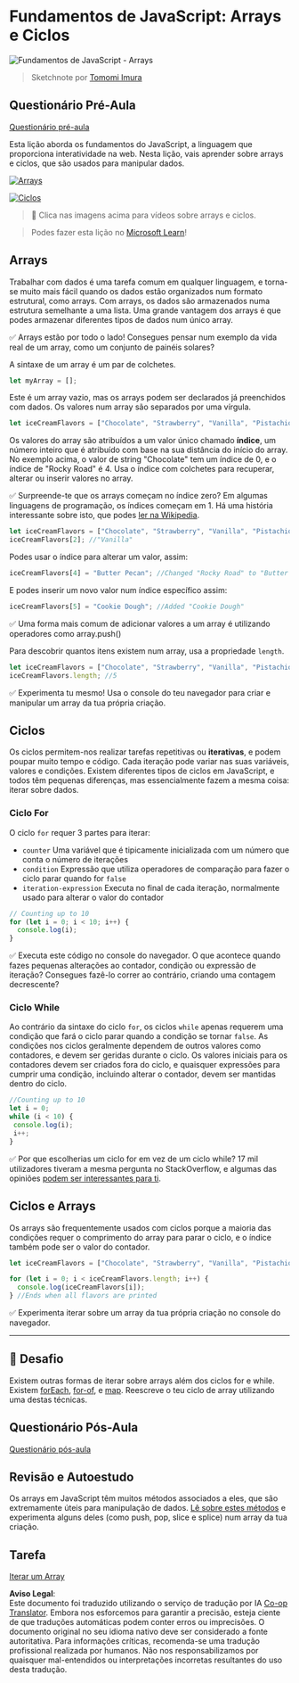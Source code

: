 <!--
CO_OP_TRANSLATOR_METADATA:
{
  "original_hash": "3f7f87871312cf6cc12662da7d973182",
  "translation_date": "2025-08-24T12:18:40+00:00",
  "source_file": "2-js-basics/4-arrays-loops/README.md",
  "language_code": "pt"
}
-->
# Fundamentos de JavaScript: Arrays e Ciclos

![Fundamentos de JavaScript - Arrays](../../../../sketchnotes/webdev101-js-arrays.png)
> Sketchnote por [Tomomi Imura](https://twitter.com/girlie_mac)

## Questionário Pré-Aula
[Questionário pré-aula](https://ff-quizzes.netlify.app/web/quiz/13)

Esta lição aborda os fundamentos do JavaScript, a linguagem que proporciona interatividade na web. Nesta lição, vais aprender sobre arrays e ciclos, que são usados para manipular dados.

[![Arrays](https://img.youtube.com/vi/1U4qTyq02Xw/0.jpg)](https://youtube.com/watch?v=1U4qTyq02Xw "Arrays")

[![Ciclos](https://img.youtube.com/vi/Eeh7pxtTZ3k/0.jpg)](https://www.youtube.com/watch?v=Eeh7pxtTZ3k "Loops")

> 🎥 Clica nas imagens acima para vídeos sobre arrays e ciclos.

> Podes fazer esta lição no [Microsoft Learn](https://docs.microsoft.com/learn/modules/web-development-101-arrays/?WT.mc_id=academic-77807-sagibbon)!

## Arrays

Trabalhar com dados é uma tarefa comum em qualquer linguagem, e torna-se muito mais fácil quando os dados estão organizados num formato estrutural, como arrays. Com arrays, os dados são armazenados numa estrutura semelhante a uma lista. Uma grande vantagem dos arrays é que podes armazenar diferentes tipos de dados num único array.

✅ Arrays estão por todo o lado! Consegues pensar num exemplo da vida real de um array, como um conjunto de painéis solares?

A sintaxe de um array é um par de colchetes.

```javascript
let myArray = [];
```

Este é um array vazio, mas os arrays podem ser declarados já preenchidos com dados. Os valores num array são separados por uma vírgula.

```javascript
let iceCreamFlavors = ["Chocolate", "Strawberry", "Vanilla", "Pistachio", "Rocky Road"];
```

Os valores do array são atribuídos a um valor único chamado **índice**, um número inteiro que é atribuído com base na sua distância do início do array. No exemplo acima, o valor de string "Chocolate" tem um índice de 0, e o índice de "Rocky Road" é 4. Usa o índice com colchetes para recuperar, alterar ou inserir valores no array.

✅ Surpreende-te que os arrays começam no índice zero? Em algumas linguagens de programação, os índices começam em 1. Há uma história interessante sobre isto, que podes [ler na Wikipedia](https://en.wikipedia.org/wiki/Zero-based_numbering).

```javascript
let iceCreamFlavors = ["Chocolate", "Strawberry", "Vanilla", "Pistachio", "Rocky Road"];
iceCreamFlavors[2]; //"Vanilla"
```

Podes usar o índice para alterar um valor, assim:

```javascript
iceCreamFlavors[4] = "Butter Pecan"; //Changed "Rocky Road" to "Butter Pecan"
```

E podes inserir um novo valor num índice específico assim:

```javascript
iceCreamFlavors[5] = "Cookie Dough"; //Added "Cookie Dough"
```

✅ Uma forma mais comum de adicionar valores a um array é utilizando operadores como array.push()

Para descobrir quantos itens existem num array, usa a propriedade `length`.

```javascript
let iceCreamFlavors = ["Chocolate", "Strawberry", "Vanilla", "Pistachio", "Rocky Road"];
iceCreamFlavors.length; //5
```

✅ Experimenta tu mesmo! Usa o console do teu navegador para criar e manipular um array da tua própria criação.

## Ciclos

Os ciclos permitem-nos realizar tarefas repetitivas ou **iterativas**, e podem poupar muito tempo e código. Cada iteração pode variar nas suas variáveis, valores e condições. Existem diferentes tipos de ciclos em JavaScript, e todos têm pequenas diferenças, mas essencialmente fazem a mesma coisa: iterar sobre dados.

### Ciclo For

O ciclo `for` requer 3 partes para iterar:
- `counter` Uma variável que é tipicamente inicializada com um número que conta o número de iterações
- `condition` Expressão que utiliza operadores de comparação para fazer o ciclo parar quando for `false`
- `iteration-expression` Executa no final de cada iteração, normalmente usado para alterar o valor do contador
  
```javascript
// Counting up to 10
for (let i = 0; i < 10; i++) {
  console.log(i);
}
```

✅ Executa este código no console do navegador. O que acontece quando fazes pequenas alterações ao contador, condição ou expressão de iteração? Consegues fazê-lo correr ao contrário, criando uma contagem decrescente?

### Ciclo While

Ao contrário da sintaxe do ciclo `for`, os ciclos `while` apenas requerem uma condição que fará o ciclo parar quando a condição se tornar `false`. As condições nos ciclos geralmente dependem de outros valores como contadores, e devem ser geridas durante o ciclo. Os valores iniciais para os contadores devem ser criados fora do ciclo, e quaisquer expressões para cumprir uma condição, incluindo alterar o contador, devem ser mantidas dentro do ciclo.

```javascript
//Counting up to 10
let i = 0;
while (i < 10) {
 console.log(i);
 i++;
}
```

✅ Por que escolherias um ciclo for em vez de um ciclo while? 17 mil utilizadores tiveram a mesma pergunta no StackOverflow, e algumas das opiniões [podem ser interessantes para ti](https://stackoverflow.com/questions/39969145/while-loops-vs-for-loops-in-javascript).

## Ciclos e Arrays

Os arrays são frequentemente usados com ciclos porque a maioria das condições requer o comprimento do array para parar o ciclo, e o índice também pode ser o valor do contador.

```javascript
let iceCreamFlavors = ["Chocolate", "Strawberry", "Vanilla", "Pistachio", "Rocky Road"];

for (let i = 0; i < iceCreamFlavors.length; i++) {
  console.log(iceCreamFlavors[i]);
} //Ends when all flavors are printed
```

✅ Experimenta iterar sobre um array da tua própria criação no console do navegador.

---

## 🚀 Desafio

Existem outras formas de iterar sobre arrays além dos ciclos for e while. Existem [forEach](https://developer.mozilla.org/docs/Web/JavaScript/Reference/Global_Objects/Array/forEach), [for-of](https://developer.mozilla.org/docs/Web/JavaScript/Reference/Statements/for...of), e [map](https://developer.mozilla.org/docs/Web/JavaScript/Reference/Global_Objects/Array/map). Reescreve o teu ciclo de array utilizando uma destas técnicas.

## Questionário Pós-Aula
[Questionário pós-aula](https://ff-quizzes.netlify.app/web/quiz/14)

## Revisão e Autoestudo

Os arrays em JavaScript têm muitos métodos associados a eles, que são extremamente úteis para manipulação de dados. [Lê sobre estes métodos](https://developer.mozilla.org/docs/Web/JavaScript/Reference/Global_Objects/Array) e experimenta alguns deles (como push, pop, slice e splice) num array da tua criação.

## Tarefa

[Iterar um Array](assignment.md)

**Aviso Legal**:  
Este documento foi traduzido utilizando o serviço de tradução por IA [Co-op Translator](https://github.com/Azure/co-op-translator). Embora nos esforcemos para garantir a precisão, esteja ciente de que traduções automáticas podem conter erros ou imprecisões. O documento original no seu idioma nativo deve ser considerado a fonte autoritativa. Para informações críticas, recomenda-se uma tradução profissional realizada por humanos. Não nos responsabilizamos por quaisquer mal-entendidos ou interpretações incorretas resultantes do uso desta tradução.